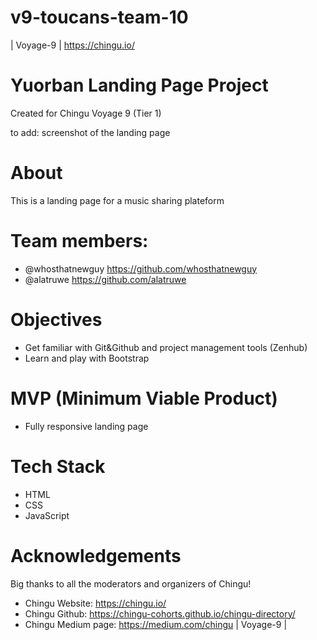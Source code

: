 # v9-toucans-team-10
 | Voyage-9 | https://chingu.io/

# Yuorban Landing Page Project


Created for Chingu Voyage 9 (Tier 1)

to add: screenshot of the landing page

# About
This is a landing page for a music sharing plateform

# Team members:
* @whosthatnewguy https://github.com/whosthatnewguy
* @alatruwe https://github.com/alatruwe

# Objectives

* Get familiar with Git&Github and project management tools (Zenhub)
* Learn and play with Bootstrap

# MVP (Minimum Viable Product)
* Fully responsive landing page

# Tech Stack
* HTML
* CSS
* JavaScript

# Acknowledgements
Big thanks to all the moderators and organizers of Chingu!
* Chingu Website: https://chingu.io/
* Chingu Github: https://chingu-cohorts.github.io/chingu-directory/
* Chingu Medium page: https://medium.com/chingu
| Voyage-9 |
